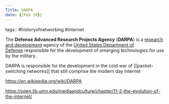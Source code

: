 ```yaml
---
Title: DARPA
date: {{Feb 10}}
---
```

tags:: #historyofnetworking #internet 

The **Defense Advanced Research Projects Agency** (**DARPA**) is a [research and development](https://en.wikipedia.org/wiki/Research_and_development "Research and development") agency of the [United States Department of Defense](https://en.wikipedia.org/wiki/United_States_Department_of_Defense "United States Department of Defense") responsible for the development of emerging technologies for use by the military.

DARPA is responsible for the development in the cold war of [[packet-switching networks]] that still comprise the modern day  internet

https://en.wikipedia.org/wiki/DARPA

https://open.lib.umn.edu/mediaandculture/chapter/11-2-the-evolution-of-the-internet/